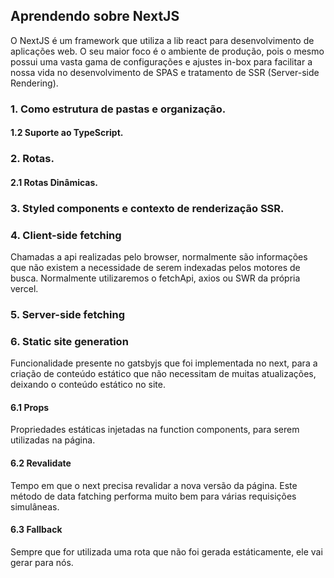 ## Aprendendo sobre NextJS

O NextJS é um framework que utiliza a lib react para desenvolvimento de aplicações web. O seu maior foco é o ambiente de produção, pois o mesmo possui uma vasta gama de configurações e ajustes in-box para facilitar a nossa vida no desenvolvimento de SPAS e tratamento de SSR (Server-side Rendering).

### 1. Como estrutura de pastas e organização.

#### 1.2 Suporte ao TypeScript.

### 2. Rotas.

#### 2.1 Rotas Dinâmicas.

### 3. Styled components e contexto de renderização SSR.

### 4. Client-side fetching

Chamadas a api realizadas pelo browser, normalmente são informações que não existem a necessidade de serem indexadas pelos motores de busca. Normalmente utilizaremos o fetchApi, axios ou SWR da própria vercel.

### 5. Server-side fetching

### 6. Static site generation

Funcionalidade presente no gatsbyjs que foi implementada no next, para a criação de conteúdo estático que não necessitam de muitas atualizações,
deixando o conteúdo estático no site.

#### 6.1 Props

Propriedades estáticas injetadas na function components, para serem utilizadas na página.

#### 6.2 Revalidate

Tempo em que o next precisa revalidar a nova versão da página. Este método de data fatching performa muito bem para várias requisições simulâneas.

#### 6.3 Fallback

Sempre que for utilizada uma rota que não foi gerada estáticamente, ele vai gerar para nós.
